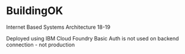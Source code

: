 # BuildingOK

Internet Based Systems Architecture 18-19

Deployed using IBM Cloud Foundry
Basic Auth is not used on backend connection - not production

